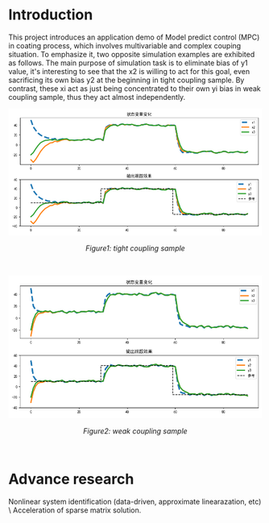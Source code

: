 # Introduction
This project introduces an application demo of Model predict control (MPC) in coating process, which involves multivariable and complex couping situation. To emphasize it, two opposite simulation examples are exhibited as follows. The main purpose of simulation task is to eliminate bias of y1 value, it's interesting to see that the x2 is willing to act for this goal, even sacrificing its own bias y2 at the beginning in tight coupling sample. By contrast, these xi act as just being concentrated to their own yi bias in weak coupling sample, thus they act almost independently. 

<div align="center">
  <img src="images/TightCouplingResult.png" alt="TightCouplingResult" style="width: 650px; height: auto;"/>

  *Figure1: tight coupling sample*
</div>

<br>  <!-- 这是空行间隔 -->

<div align="center">
  <img src="images/WeakCouplingResult.png" alt="WeakCouplingResult" style="width: 650px; height: auto;"/>

  *Figure2: weak coupling sample*
</div>

<br>  <!-- 这是空行间隔 -->
# Advance research
Nonlinear system identification (data-driven, approximate linearazation, etc) \ Acceleration of sparse matrix solution.
